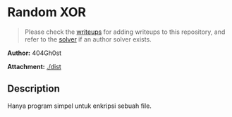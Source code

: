 # Random XOR

> Please check the [writeups](./writeups/) for adding writeups to this repository, and refer to the [solver](./solver/) if an author solver exists.

**Author:** 404Gh0st

**Attachment:** [./dist](./dist)


## Description
Hanya program simpel untuk enkripsi sebuah file.